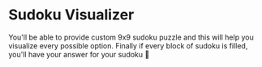 # Sudoku Visualizer

You'll be able to provide custom 9x9 sudoku puzzle and this will help you visualize every possible option.
Finally if every block of sudoku is filled, you'll have your answer for your sudoku 🎉
